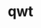 ---
title: "qwt"
layout: cache
categories: [package, develop]
meta: {"compilers": ["gcc@11.1.0"], "num_specs": 15, "num_specs_by_stack": {"data-vis-sdk": 15, "root": 15}, "oss": ["ubuntu20.04"], "platforms": ["linux"], "stacks": ["data-vis-sdk", "root"], "targets": ["x86_64_v3"], "versions": ["6.3.0"]}
spec_details: [{"compiler": "gcc@11.1.0", "hash": "6nebzdlelom3jga7iihwpvz3m5vv2lcf", "os": "ubuntu20.04", "platform": "linux", "size": "-", "stacks": ["data-vis-sdk", "root"], "target": "x86_64_v3", "variants": ["build_system=qmake", "~designer", "+opengl", "patches:=73df727"], "versions": ["6.3.0"]}, {"compiler": "gcc@11.1.0", "hash": "6rl34dl4eu7fkhdh3zkv6n4nw2d3halw", "os": "ubuntu20.04", "platform": "linux", "size": "-", "stacks": ["data-vis-sdk", "root"], "target": "x86_64_v3", "variants": ["build_system=qmake", "~designer", "+opengl", "patches:=73df727"], "versions": ["6.3.0"]}, {"compiler": "gcc@11.1.0", "hash": "76rs7czoyvl7ui5oh2s3qjgyjzw27kan", "os": "ubuntu20.04", "platform": "linux", "size": "-", "stacks": ["data-vis-sdk", "root"], "target": "x86_64_v3", "variants": ["build_system=qmake", "~designer", "+opengl", "patches:=73df727"], "versions": ["6.3.0"]}, {"compiler": "gcc@11.1.0", "hash": "clouqftolaw7afqgfgtapqjqn6gs53vu", "os": "ubuntu20.04", "platform": "linux", "size": "-", "stacks": ["data-vis-sdk", "root"], "target": "x86_64_v3", "variants": ["build_system=qmake", "~designer", "+opengl", "patches:=73df727"], "versions": ["6.3.0"]}, {"compiler": "gcc@11.1.0", "hash": "iburshi6qozodba3k3lulvpoflxkylnw", "os": "ubuntu20.04", "platform": "linux", "size": "-", "stacks": ["data-vis-sdk", "root"], "target": "x86_64_v3", "variants": ["build_system=qmake", "~designer", "+opengl", "patches:=73df727"], "versions": ["6.3.0"]}, {"compiler": "gcc@11.1.0", "hash": "jimxopuggsomn5ivzhtwshctc6ov7kaz", "os": "ubuntu20.04", "platform": "linux", "size": "-", "stacks": ["data-vis-sdk", "root"], "target": "x86_64_v3", "variants": ["build_system=qmake", "~designer", "+opengl", "patches:=73df727"], "versions": ["6.3.0"]}, {"compiler": "gcc@11.1.0", "hash": "k2nedsxpolaisdgctr5xjr5mg4xwmfk5", "os": "ubuntu20.04", "platform": "linux", "size": "-", "stacks": ["data-vis-sdk", "root"], "target": "x86_64_v3", "variants": ["build_system=qmake", "~designer", "+opengl", "patches:=73df727"], "versions": ["6.3.0"]}, {"compiler": "gcc@11.1.0", "hash": "lmgmpo4ntwoowhg4s43btdiqg7ogpxni", "os": "ubuntu20.04", "platform": "linux", "size": "-", "stacks": ["data-vis-sdk", "root"], "target": "x86_64_v3", "variants": ["build_system=qmake", "~designer", "+opengl", "patches:=73df727"], "versions": ["6.3.0"]}, {"compiler": "gcc@11.1.0", "hash": "nng5velgpxpdlyhre6e5lurkzioceelm", "os": "ubuntu20.04", "platform": "linux", "size": "-", "stacks": ["data-vis-sdk", "root"], "target": "x86_64_v3", "variants": ["build_system=qmake", "~designer", "+opengl", "patches:=73df727"], "versions": ["6.3.0"]}, {"compiler": "gcc@11.1.0", "hash": "s3yy62fi5pnlyle4pdqgwwwi4pkk7oqd", "os": "ubuntu20.04", "platform": "linux", "size": "-", "stacks": ["data-vis-sdk", "root"], "target": "x86_64_v3", "variants": ["build_system=qmake", "~designer", "+opengl", "patches:=73df727"], "versions": ["6.3.0"]}, {"compiler": "gcc@11.1.0", "hash": "s4hu3xfxgsyixuxbhxayavervgcbvez2", "os": "ubuntu20.04", "platform": "linux", "size": "-", "stacks": ["data-vis-sdk", "root"], "target": "x86_64_v3", "variants": ["build_system=qmake", "~designer", "+opengl", "patches:=73df727"], "versions": ["6.3.0"]}, {"compiler": "gcc@11.1.0", "hash": "sh7b4nst65elzj3maoyubqoeftwcggp6", "os": "ubuntu20.04", "platform": "linux", "size": "-", "stacks": ["data-vis-sdk", "root"], "target": "x86_64_v3", "variants": ["build_system=qmake", "~designer", "+opengl", "patches:=73df727"], "versions": ["6.3.0"]}, {"compiler": "gcc@11.1.0", "hash": "uqo5kngrkwxatlirg3cnvwqdmztg5tg2", "os": "ubuntu20.04", "platform": "linux", "size": "-", "stacks": ["data-vis-sdk", "root"], "target": "x86_64_v3", "variants": ["build_system=qmake", "~designer", "+opengl", "patches:=73df727"], "versions": ["6.3.0"]}, {"compiler": "gcc@11.1.0", "hash": "vqieo3dlwdhcmucyn7zleo37mixjeiiw", "os": "ubuntu20.04", "platform": "linux", "size": "-", "stacks": ["data-vis-sdk", "root"], "target": "x86_64_v3", "variants": ["build_system=qmake", "~designer", "+opengl", "patches:=73df727"], "versions": ["6.3.0"]}, {"compiler": "gcc@11.1.0", "hash": "w47jsx5vydo343ieyuvh2h3dr57ojo4e", "os": "ubuntu20.04", "platform": "linux", "size": "-", "stacks": ["data-vis-sdk", "root"], "target": "x86_64_v3", "variants": ["build_system=qmake", "~designer", "+opengl", "patches:=73df727"], "versions": ["6.3.0"]}]
---